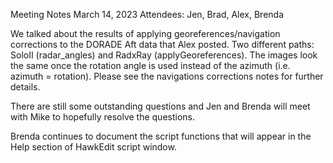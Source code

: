 Meeting Notes March 14, 2023
Attendees: Jen, Brad, Alex, Brenda

We talked about the results of applying georeferences/navigation corrections to the DORADE Aft data that Alex posted. Two different paths: SoloII (radar_angles)
and RadxRay (applyGeoreferences).  The images look the same once the rotation angle is used instead of the azimuth (i.e. azimuth = rotation). 
Please see the navigations corrections notes for further details.

There are still some outstanding questions and Jen and Brenda will meet with Mike to hopefully resolve the questions.

Brenda continues to document the script functions that will appear in the Help section of HawkEdit script window.

